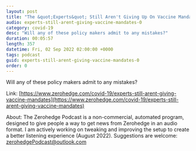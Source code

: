 ```yaml
---
layout: post
title: "The &quot;Experts&quot; Still Aren't Giving Up On Vaccine Mandates"
audio: experts-still-arent-giving-vaccine-mandates-0
category: covid-19
desc: "Will any of these policy makers admit to any mistakes?"
duration: 00:05:57
length: 357
datetime: Fri, 02 Sep 2022 02:00:00 +0000
tags: podcast
guid: experts-still-arent-giving-vaccine-mandates-0
order: 0
---
```

Will any of these policy makers admit to any mistakes?

Link: [https://www.zerohedge.com/covid-19/experts-still-arent-giving-vaccine-mandates](https://www.zerohedge.com/covid-19/experts-still-arent-giving-vaccine-mandates)

About: The Zerohedge Podcast is a non-commercial, automated program, designed to give people a way to get news from Zerohedge in an audio format.  I am actively working on tweaking and improving the setup to create a better listening experience (August 2022).  Suggestions are welcome: [zerohedgePodcast@outlook.com](mailto:zerohedgePodcast@outlook.com)